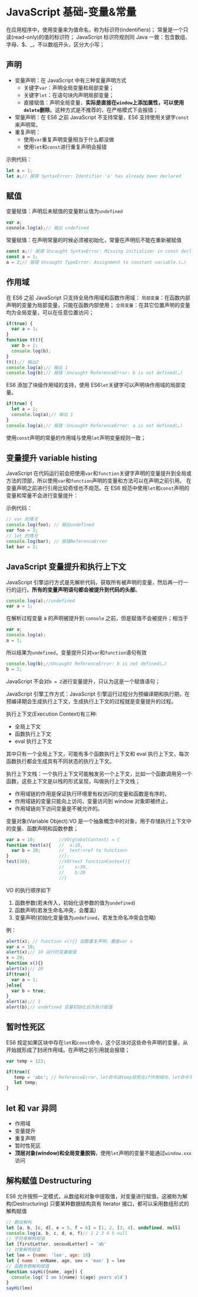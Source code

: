 # JavaScript 基础-变量&常量

在应用程序中，使用变量来为值命名，称为标识符(indentifiers)；
常量是一个只读(read-only)的值的标识符；
JavaScript 标识符规则同 Java 一致：包含数组、字母、\$、\_，不以数组开头，区分大小写；

## 声明

- 变量声明：在 JavaScript 中有三种变量声明方式
  - 关键字`var`：声明全局变量和局部变量；
  - 关键字`let`：在语句块内声明局部变量；
  - 直接赋值：声明全局变量，**实际是直接在`window`上添加属性，可以使用`delete`删除**。这种方式是不推荐的，在严格模式下会报错；
- 常量声明：在 ES6 之前 JavaScript 不支持常量，ES6 支持使用关键字`const`来声明常。
- 重复声明：
  - 使用`var`重复声明变量相当于什么都没做
  - 使用`let`和`const`进行重复声明会报错

示例代码：

```JavaScript
let a = 1;
let a;// 报错 SyntaxError: Identifier 'a' has already been declared
```

## 赋值

变量赋值：声明后未赋值的变量默认值为`undefined`

```JavaScript
var a;
cosnole.log(a);// 输出 undefined
```

常量赋值：在声明常量的时候必须被初始化，常量在声明后不能在重新被赋值

```JavaScript
const a;// 报错 Uncaught SyntaxError: Missing initializer in const declaration
const a = 1;
a = 2;// 报错 Uncaught TypeError: Assignment to constant variable.(…)
```

## 作用域

在 ES6 之前 JavaScript 只支持全局作用域和函数作用域：
`局部变量`：在函数内部声明的变量为局部变量，只能在函数内部使用；
`全局变量`：在其它位置声明的变量均为全局变量，可以在任意位置访问；

```JavaScript
if(true) {
  var a = 1;
}
function tt(){
  var b = 2;
  console.log(b);
}
tt();// 输出2
console.log(a);// 输出 1
console.log(b);// 报错：Uncaught ReferenceError: b is not defined(…)
```

ES6 添加了块级作用域的支持，使用 ES6`let`关键字可以声明块作用域的局部变量。

```JavaScript
if(true) {
  let a = 1;
  console.log(a);// 输出 1
}
console.log(a);// 报错：Uncaught ReferenceError: a is not defined(…)
```

使用`const`声明的常量的作用域与使用`let`声明变量规则一致；

## 变量提升 variable histing

JavaScript 在代码运行前会把使用`var`和`function`关键字声明的变量提升到全局或方法的顶部，所以使用`var`和`function`声明的变量和方法可以在声明之前引用。
在变量声明之前进行引用比较奇怪也不规范。在 ES6 规范中使用`let`和`const`声明的变量和常量不会进行变量提升：

示例代码：

```JavaScript
// var 的情况
console.log(foo); // 输出undefined
var foo = 2;
// let 的情况
console.log(bar); // 报错ReferenceError
let bar = 2;
```

## JavaScript 变量提升和执行上下文

JavaScript 引擎运行方式是先解析代码，获取所有被声明的变量，然后再一行一行的运行。**所有的变量声明语句都会被提升到代码的头部**。

```JavaScript
console.log(a);//undefined
var a = 1;
```

在解析过程变量 a 的声明被提升到 `console` 之前，但是赋值不会被提升；相当于

```JavaScript
var a;
console.log(a);
a = 1;
```

所以结果为`undefined`，变量提升只对`var`和`function`语句有效

```JavaScript
console.log(b);//Uncaught ReferenceError: b is not defined(…)
b = 2;
```

JavaScript 不会对`b = 2`进行变量提升，只认为这是一个赋值语句；

JavaScript 引擎工作方式：JavaScript 引擎运行过程分为预编译期和执行期，在预编译期会生成执行上下文，生成执行上下文的过程就是变量提升的过程。

执行上下文(Execution Context)有三种:

- 全局上下文
- 函数执行上下文
- eval 执行上下文

其中只有一个全局上下文，可能有多个函数执行上下文和 eval 执行上下文，每次函数执行都会生成具有不同状态的执行上下文。

执行上下文栈：一个执行上下文可能触发另一个上下文，比如一个函数调用另一个函数，这些上下文是以栈的形式呈现，叫做执行上下文栈；

- 作用域链的作用是保证执行环境里有权访问的变量和函数是有序的，
- 作用域链的变量只能向上访问，变量访问到 window 对象即被终止，
- 作用域链向下访问变量是不被允许的。

变量对象(Variable Object):VO 是一个抽象概念中的对象，用于存储执行上下文中的变量、函数声明和函数参数；

```JavaScript
var a = 10;         //VO(globalContext) = {
function test(x){   //  a:10,
  var b = 20;       //  test:<ref to function>
}                   //};
test(30);           //VO(test functionContext){
                    //    x:30,
                    //    b:20
                    //}
```

VO 的执行顺序如下

1. 函数参数(若未传入，初始化该参数的值为`undefined`)
2. 函数声明(若发生命名冲突，会覆盖)
3. 变量声明(初始化变量值为`undefined`，若发生命名冲突会忽略)

例：

```JavaScript
alert(x); // function x(){} 函数重复声明，覆盖var x
var x = 10;
alert(x);// 10 运行时变量赋值
x = 20;
function x(){}
alert(x);// 20
if(true){
  var a = 1;
}else{
  var b = true;
}
alert(a);// 1
alert(b);// undefined 变量初始化后为执行赋值
```

## 暂时性死区

ES6 规定如果区块中存在`let`和`const`命令，这个区块对这些命令声明的变量，从开始就形成了封闭作用域。在声明之前引用就会报错；

```JavaScript
var temp = 123;

if(true){
   temp = 'abc'; // ReferenceError，let命令讲temp锁死在if作用域内，let命令不会发生变量提升所以报错
   let temp;
}
```

## let 和 var 异同

- 作用域
- 变量提升
- 重复声明
- 暂时性死区
- **顶层对象(window)和全局变量脱钩**，使用`let`声明的变量不能通过`window.xxx`访问

## 解构赋值 Destructuring

ES6 允许按照一定模式，从数组和对象中提取值，对变量进行赋值，这被称为解构(Destructuring)
只要某种数据结构具有 Iterator 接口，都可以采用数组形式的解构赋值

```JavaScript
// 数组解构
let [a, b, [c, d], e = 5, f = 6] = [1, 2, [3, 4], undefined, null]
console.log(a, b, c, d, e, f)// 1 2 3 4 5 null
// 字符串解构赋值
let [firstLetter, secoudLetter] = 'ab'
// 对象解构赋值
let lee = {name: 'lee', age: 18}
let { name : enName, age, sex = 'man' } = lee
// 函数参数解构赋值
function sayHi({name, age}) {
  console.log(`I am ${name} ${age} years old`)
}
sayHi(lee)
```
